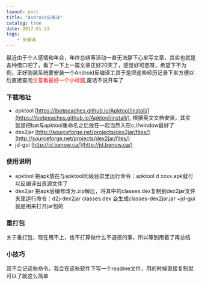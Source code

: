 ```yaml
---
layout: post
title: "Android反编译"
catalog: true
date: 2017-01-23
tags:
    - 反编译
---
```

最近由于个人感情和年会，年终总结等活动一直无法静下心来写文章，其实也就是各种借口吧了，看了一下上一篇文章正好20天了，感觉好可悲呀，希望下不为例，正好刚装系统要安装一个Android反编译工具于是把这些经历记录下来方便以后直接查阅<font color=red>注意看最好一个小标题</font>,废话不说开车了<!-- more -->

### 下载地址
 + apktool [https://ibotpeaches.github.io/Apktool/install/](https://ibotpeaches.github.io/Apktool/install/), 根据英文文档安装，其实就是把bat与apktool重命名之后放在一起当然入在c://window最好了
 + dex2jar [http://sourceforge.net/projects/dex2jar/files/](http://sourceforge.net/projects/dex2jar/files/)
 + jd-gui [http://jd.benow.ca/](http://jd.benow.ca/)

### 使用说明
+ apktool
把apk放在与apktool同级目录里运行命令：apktool d xxxx.apk就可以反编译出资源文件了
+ dex2jar
把apk后缀修改为.zip解压，将其中的classes.dex复制到dex2jar文件夹里运行命令：d2j-dex2jar classes.dex 会生成classes-dex2jar.jar
+jd-gui就是用来打开jar包的

### 重打包
关于重打包，现在用不上，也不打算做什么不道德的事，所以等到用着了再总结

### 小技巧
我不会记这些命令，我会在这些软件下写一个readme文件，用的时候直接复制就可以了就这么简单
